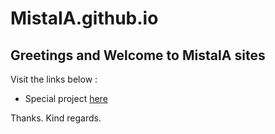 # MistaIA.github.io
## Greetings and Welcome to MistaIA sites

Visit the links below :
* Special project [here](https://mistaia.github.io/Special)


Thanks.
Kind regards.
